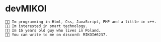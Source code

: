 # devMIKOI

	🤜🏼 Im programming in Html, Css, JavaScript, PHP and a little in c++.
	🤜🏼 Im interested in smart technology.
	🤜🏼 Im 16 years old guy who lives in Poland.
	🤜🏼 You can write to me on discord: MIKOI#6237.
